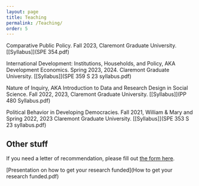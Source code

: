 ```yaml
---
layout: page
title: Teaching
permalink: /Teaching/
order: 5
---
```

<!-- Google tag (gtag.js) -->
<script async src="https://www.googletagmanager.com/gtag/js?id=G-95H7WJPKDP"></script>
<script>
  window.dataLayer = window.dataLayer || [];
  function gtag(){dataLayer.push(arguments);}
  gtag('js', new Date());

  gtag('config', 'G-95H7WJPKDP');
</script>
Comparative Public Policy. Fall 2023, Claremont Graduate University. [[Syllabus]](SPE 354.pdf)

International Development: Institutions, Households, and Policy, AKA Development Economics. Spring 2023, 2024. Claremont Graduate University. [[Syllabus]](SPE 359 S 23 syllabus.pdf)


Nature of Inquiry, AKA Introduction to Data and Research Design in Social Science. Fall 2022, 2023, Claremont Graduate University.  [[Syllabus]](PP 480 Syllabus.pdf) 

Political Behavior in Developing Democracies. Fall 2021, William & Mary and Spring 2022, 2023 Claremont Graduate University.  [[Syllabus]](SPE 353 S 23 syllabus.pdf) 

## Other stuff

If you need a letter of recommendation, please fill out [the form here](https://forms.gle/nLL4fb1GnERTyofu5).


[Presentation on how to get your research funded](How to get your research funded.pdf)
